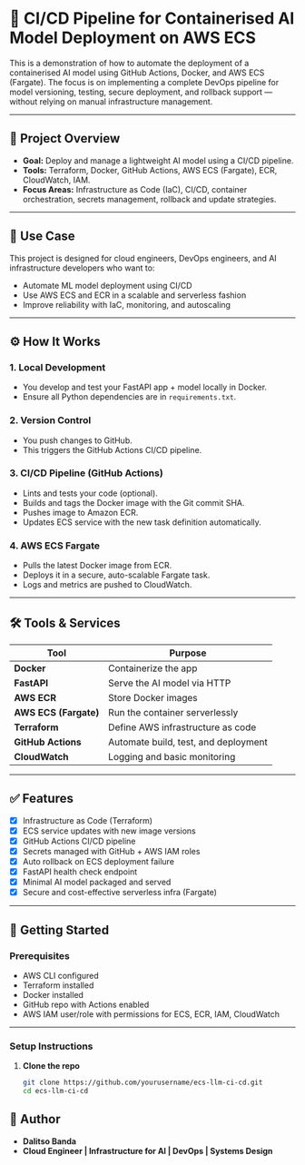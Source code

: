 # 🚀 CI/CD Pipeline for Containerised AI Model Deployment on AWS ECS

This is a demonstration of how to automate the deployment of a containerised AI model using GitHub Actions, Docker, and AWS ECS (Fargate). The focus is on implementing a complete DevOps pipeline for model versioning, testing, secure deployment, and rollback support — without relying on manual infrastructure management.

---

## 📌 Project Overview

- **Goal:** Deploy and manage a lightweight AI model using a CI/CD pipeline.
- **Tools:** Terraform, Docker, GitHub Actions, AWS ECS (Fargate), ECR, CloudWatch, IAM.
- **Focus Areas:** Infrastructure as Code (IaC), CI/CD, container orchestration, secrets management, rollback and update strategies.

---

## 🧠 Use Case

This project is designed for cloud engineers, DevOps engineers, and AI infrastructure developers who want to:

- Automate ML model deployment using CI/CD
- Use AWS ECS and ECR in a scalable and serverless fashion
- Improve reliability with IaC, monitoring, and autoscaling

---

## ⚙️ How It Works

### 1. Local Development
- You develop and test your FastAPI app + model locally in Docker.
- Ensure all Python dependencies are in `requirements.txt`.

### 2. Version Control
- You push changes to GitHub.
- This triggers the GitHub Actions CI/CD pipeline.

### 3. CI/CD Pipeline (GitHub Actions)
- Lints and tests your code (optional).
- Builds and tags the Docker image with the Git commit SHA.
- Pushes image to Amazon ECR.
- Updates ECS service with the new task definition automatically.

### 4. AWS ECS Fargate
- Pulls the latest Docker image from ECR.
- Deploys it in a secure, auto-scalable Fargate task.
- Logs and metrics are pushed to CloudWatch.

---

## 🛠️ Tools & Services

| Tool             | Purpose                                      |
|------------------|----------------------------------------------|
| **Docker**       | Containerize the app                         |
| **FastAPI**      | Serve the AI model via HTTP                  |
| **AWS ECR**      | Store Docker images                          |
| **AWS ECS (Fargate)** | Run the container serverlessly             |
| **Terraform**    | Define AWS infrastructure as code            |
| **GitHub Actions** | Automate build, test, and deployment         |
| **CloudWatch**   | Logging and basic monitoring                 |

---

## ✅ Features

- [x] Infrastructure as Code (Terraform)
- [x] ECS service updates with new image versions
- [x] GitHub Actions CI/CD pipeline
- [x] Secrets managed with GitHub + AWS IAM roles
- [x] Auto rollback on ECS deployment failure
- [x] FastAPI health check endpoint
- [x] Minimal AI model packaged and served
- [x] Secure and cost-effective serverless infra (Fargate)

---

## 🚀 Getting Started

### Prerequisites

- AWS CLI configured  
- Terraform installed  
- Docker installed  
- GitHub repo with Actions enabled  
- AWS IAM user/role with permissions for ECS, ECR, IAM, CloudWatch

---

### Setup Instructions

1. **Clone the repo**  
   ```bash
   git clone https://github.com/yourusername/ecs-llm-ci-cd.git
   cd ecs-llm-ci-cd
## 📣 Author
- **Dalitso Banda**
- **Cloud Engineer | Infrastructure for AI | DevOps | Systems Design**
